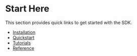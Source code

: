 # Start Here

This section provides quick links to get started with the SDK.

- [Installation](./install.md)
- [Quickstart](./quickstart.md)
- [Tutorials](../tutorials/index.md)
- [Reference](../reference/index.md)
